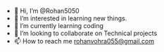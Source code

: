 - 👋 Hi, I’m @Rohan5050
- 👀 I’m interested in learning new things.
- 🌱 I’m currently learning coding
- 💞️ I’m looking to collaborate on Technical projects 
- 📫 How to reach me rohanvohra055@gmail.com

<!---
Rohan5050/Rohan5050 is a ✨ special ✨ repository because its `README.md` (this file) appears on your GitHub profile.
You can click the Preview link to take a look at your changes.
--->
